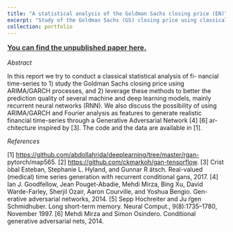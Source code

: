 ```yaml
---
title: "A statistical analysis of the Goldman Sachs closing price (EN)"
excerpt: "Study of the Goldman Sachs (GS) closing price using classical statistical tools. Also discussing possible time-series generation using GANs."
collection: portfolio
---
```


<b><a style="line-height: 1.5;" href="http://AbdollahRida.github.io/MAP565_Abdollah RIDA.pdf"><span style="color: #333333;"><span style="font-size: medium;">You can find the unpublished paper here.</span></span></a></b>

*Abstract*

In this report we try to conduct a classical statistical analysis of fi- nancial time-series to 1) study the Goldman Sachs closing price using ARIMA/GARCH processes, and 2) leverage these methods to better the prediction quality of several machine and deep learning models, mainly recurrent neural networks (RNN). We also discuss the possibility of using ARIMA/GARCH and Fourier analysis as features to generate realistic financial time-series through a Generative Adversarial Network [4] [6] ar- chitecture inspired by [3]. The code and the data are available in [1].

*References*

[1] https://github.com/abdollahrida/deeplearning/tree/master/rgan- pytorch/map565.
[2] https://github.com/ckmarkoh/gan-tensorflow.
[3] Crist ́obal Esteban, Stephanie L. Hyland, and Gunnar R ̈atsch. Real-valued (medical) time series generation with recurrent conditional gans, 2017.
[4] Ian J. Goodfellow, Jean Pouget-Abadie, Mehdi Mirza, Bing Xu, David Warde-Farley, Sherjil Ozair, Aaron Courville, and Yoshua Bengio. Gen- erative adversarial networks, 2014.
[5] Sepp Hochreiter and Ju ̈rgen Schmidhuber. Long short-term memory. Neural Comput., 9(8):1735–1780, November 1997.
[6] Mehdi Mirza and Simon Osindero. Conditional generative adversarial nets, 2014.
